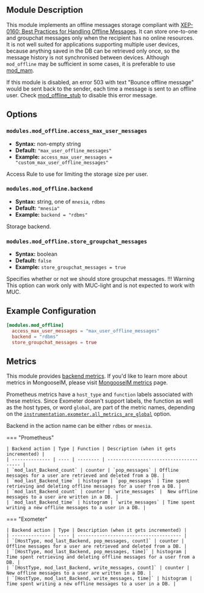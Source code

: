 ## Module Description

This module implements an offline messages storage compliant with [XEP-0160: Best Practices for Handling Offline Messages](http://xmpp.org/extensions/xep-0160.html). 
It can store one-to-one and groupchat messages only when the recipient has no online resources. 
It is not well suited for applications supporting multiple user devices, because anything saved in the DB can be retrieved only once, so the message history is not synchronised between devices. 
Although `mod_offline` may be sufficient in some cases, it is preferable to use [mod_mam](mod_mam.md).

If this module is disabled, an error 503 with text "Bounce offline message"
would be sent back to the sender,
each time a message is sent to an offline user. Check [mod_offline_stub](mod_offline_stub.md)
to disable this error message.

## Options

### `modules.mod_offline.access_max_user_messages`
 * **Syntax:** non-empty string
 * **Default:** `"max_user_offline_messages"`
 * **Example:** `access_max_user_messages = "custom_max_user_offline_messages"`
 
 Access Rule to use for limiting the storage size per user.
 
### `modules.mod_offline.backend`
 * **Syntax:** string, one of `mnesia`, `rdbms`
 * **Default:** `"mnesia"`
 * **Example:** `backend = "rdbms"`

 Storage backend.

### `modules.mod_offline.store_groupchat_messages`
 * **Syntax:** boolean
 * **Default:** `false`
 * **Example:** `store_groupchat_messages = true`

 Specifies whether or not we should store groupchat messages.
!!! Warning
    This option can work only with MUC-light and is not expected to work with MUC.

## Example Configuration

```toml
[modules.mod_offline]
  access_max_user_messages = "max_user_offline_messages"
  backend = "rdbms"
  store_groupchat_messages = true
```

## Metrics

This module provides [backend metrics](../operation-and-maintenance/MongooseIM-metrics.md#backend-metrics).
If you'd like to learn more about metrics in MongooseIM, please visit [MongooseIM metrics](../operation-and-maintenance/MongooseIM-metrics.md) page.

Prometheus metrics have a `host_type` and `function` labels associated with these metrics.
Since Exometer doesn't support labels, the function as well as the host types, or word `global`, are part of the metric names, depending on the [`instrumentation.exometer.all_metrics_are_global`](../configuration/instrumentation.md#instrumentationexometerall_metrics_are_global) option.

Backend in the action name can be either `rdbms` or `mnesia`.

=== "Prometheus"

    | Backend action | Type | Function | Description (when it gets incremented) |
    | -------------- | ---- | -------- | -------------------------------------- |
    | `mod_last_Backend_count` | counter | `pop_messages` | Offline messages for a user are retrieved and deleted from a DB. |
    | `mod_last_Backend_time` | histogram | `pop_messages` | Time spent retrieving and deleting offline messages for a user from a DB. |
    | `mod_last_Backend_count` | counter | `write_messages` |  New offline messages to a user are written in a DB. |
    | `mod_last_Backend_time` | histogram | `write_messages` | Time spent writing a new offline messages to a user in a DB. |

=== "Exometer"

    | Backend action | Type | Description (when it gets incremented) |
    | -------------- | ---- | -------------------------------------- |
    | `[HostType, mod_last_Backend, pop_messages, count]` | counter | Offline messages for a user are retrieved and deleted from a DB. |
    | `[HostType, mod_last_Backend, pop_messages, time]` | histogram | Time spent retrieving and deleting offline messages for a user from a DB. |
    | `[HostType, mod_last_Backend, write_messages, count]` | counter |  New offline messages to a user are written in a DB. |
    | `[HostType, mod_last_Backend, write_messages, time]` | histogram | Time spent writing a new offline messages to a user in a DB. |

